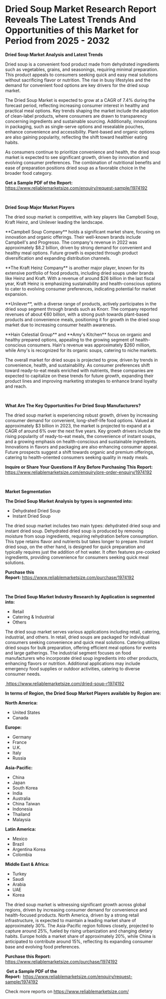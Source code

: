 <p><h1>Dried Soup Market Research Report Reveals The Latest Trends And Opportunities of this Market for Period from 2025 - 2032</h1></p><p><strong>Dried Soup Market Analysis and Latest Trends</strong></p>
<p><p>Dried soup is a convenient food product made from dehydrated ingredients such as vegetables, grains, and seasonings, requiring minimal preparation. This product appeals to consumers seeking quick and easy meal solutions without sacrificing flavor or nutrition. The rise in busy lifestyles and the demand for convenient food options are key drivers for the dried soup market.</p><p>The Dried Soup Market is expected to grow at a CAGR of 7.4% during the forecast period, reflecting increasing consumer interest in healthy and practical meal options. Key trends shaping the market include the adoption of clean-label products, where consumers are drawn to transparency concerning ingredients and sustainable sourcing. Additionally, innovations in packaging, such as single-serve options and resealable pouches, enhance convenience and accessibility. Plant-based and organic options are also gaining popularity, reflecting the shift toward healthier eating habits. </p><p>As consumers continue to prioritize convenience and health, the dried soup market is expected to see significant growth, driven by innovation and evolving consumer preferences. The combination of nutritional benefits and ease of preparation positions dried soup as a favorable choice in the broader food category.</p></p>
<p><strong>Get a Sample PDF of the Report:&nbsp;</strong> <a href="https://www.reliablemarketsize.com/enquiry/request-sample/1974192?utm_campaign=1991&utm_medium=2&utm_source=Github&utm_content=ia&utm_term=14022025&utm_id=dried-soup">https://www.reliablemarketsize.com/enquiry/request-sample/1974192</a></p>
<p>&nbsp;</p>
<p><strong>Dried Soup Major Market Players</strong></p>
<p><p>The dried soup market is competitive, with key players like Campbell Soup, Kraft Heinz, and Unilever leading the landscape. </p><p>**Campbell Soup Company** holds a significant market share, focusing on innovation and organic offerings. Their well-known brands include Campbell's and Progresso. The company's revenue in 2022 was approximately $8.2 billion, driven by strong demand for convenient and healthy meal options. Future growth is expected through product diversification and expanding distribution channels.</p><p>**The Kraft Heinz Company** is another major player, known for its extensive portfolio of food products, including dried soups under brands like Heinz and Kraft. With a revenue of around $26 billion in the last fiscal year, Kraft Heinz is emphasizing sustainability and health-conscious options to cater to evolving consumer preferences, indicating potential for market expansion.</p><p>**Unilever**, with a diverse range of products, actively participates in the dried soup segment through brands such as Knorr. The company reported revenues of about €60 billion, with a strong push towards plant-based products and convenience meals, positioning it for growth in the dried soup market due to increasing consumer health awareness.</p><p>**Hain Celestial Group** and **Amy's Kitchen** focus on organic and healthy prepared options, appealing to the growing segment of health-conscious consumers. Hain's revenue was approximately $260 million, while Amy's is recognized for its organic soups, catering to niche markets.</p><p>The overall market for dried soups is projected to grow, driven by trends in convenience, health, and sustainability. As consumer preferences shift toward ready-to-eat meals enriched with nutrients, these companies are expected to capitalize on these trends for future growth, expanding their product lines and improving marketing strategies to enhance brand loyalty and reach.</p></p>
<p>&nbsp;</p>
<p><strong>What Are The Key Opportunities For Dried Soup Manufacturers?</strong></p>
<p><p>The dried soup market is experiencing robust growth, driven by increasing consumer demand for convenient, long-shelf-life food options. Valued at approximately $3 billion in 2023, the market is projected to expand at a CAGR of around 6% over the next five years. Key growth drivers include the rising popularity of ready-to-eat meals, the convenience of instant soups, and a growing emphasis on health-conscious and sustainable ingredients. Innovations in flavors and packaging are also enhancing consumer appeal. Future prospects suggest a shift towards organic and premium offerings, catering to health-oriented consumers seeking quality in ready meals.</p></p>
<p><strong>Inquire or Share Your Questions If Any Before Purchasing This Report:</strong> <a href="https://www.reliablemarketsize.com/enquiry/pre-order-enquiry/1974192?utm_campaign=1991&utm_medium=2&utm_source=Github&utm_content=ia&utm_term=14022025&utm_id=dried-soup">https://www.reliablemarketsize.com/enquiry/pre-order-enquiry/1974192</a></p>
<p>&nbsp;</p>
<p><strong>Market Segmentation</strong></p>
<p><strong>The Dried Soup Market Analysis by types is segmented into:</strong></p>
<p><ul><li>Dehydrated Dried Soup</li><li>Instant Dried Soup</li></ul></p>
<p><p>The dried soup market includes two main types: dehydrated dried soup and instant dried soup. Dehydrated dried soup is produced by removing moisture from soup ingredients, requiring rehydration before consumption. This type retains flavor and nutrients but takes longer to prepare. Instant dried soup, on the other hand, is designed for quick preparation and typically requires just the addition of hot water. It often features pre-cooked ingredients, providing convenience for consumers seeking quick meal solutions.</p></p>
<p><strong>Purchase this Report:&nbsp;</strong><a href="https://www.reliablemarketsize.com/purchase/1974192?utm_campaign=1991&utm_medium=2&utm_source=Github&utm_content=ia&utm_term=14022025&utm_id=dried-soup">https://www.reliablemarketsize.com/purchase/1974192</a></p>
<p>&nbsp;</p>
<p><strong>The Dried Soup Market Industry Research by Application is segmented into:</strong></p>
<p><ul><li>Retail</li><li>Catering & Industrial</li><li>Others</li></ul></p>
<p><p>The dried soup market serves various applications including retail, catering, industrial, and others. In retail, dried soups are packaged for individual consumers seeking convenience and quick meal solutions. Catering utilizes dried soups for bulk preparation, offering efficient meal options for events and large gatherings. The industrial segment focuses on food manufacturers who incorporate dried soup ingredients into other products, enhancing flavors or nutrition. Additional applications may include emergency food supplies or outdoor activities, catering to diverse consumer needs.</p></p>
<p><a href="https://www.reliablemarketsize.com/dried-soup-r1974192?utm_campaign=1991&utm_medium=2&utm_source=Github&utm_content=ia&utm_term=14022025&utm_id=dried-soup">&nbsp;https://www.reliablemarketsize.com/dried-soup-r1974192</a></p>
<p><strong>In terms of Region, the Dried Soup Market Players available by Region are:</strong></p>
<p>
    <p> <strong> North America: </strong>
        <ul>
            <li>United States</li>
            <li>Canada</li>
        </ul>
        </p> 
    <p> <strong> Europe: </strong>
        <ul>
            <li>Germany</li>
            <li>France</li>
            <li>U.K.</li>
            <li>Italy</li>
            <li>Russia</li>
        </ul>
        </p> 
    <p> <strong> Asia-Pacific: </strong>
        <ul>
            <li>China</li>
            <li>Japan</li>
            <li>South Korea</li>
            <li>India</li>
            <li>Australia</li>
            <li>China Taiwan</li>
            <li>Indonesia</li>
            <li>Thailand</li>
            <li>Malaysia</li>
        </ul>
        </p> 
    <p> <strong> Latin America: </strong>
        <ul>
            <li>Mexico</li>
            <li>Brazil</li>
            <li>Argentina Korea</li>
            <li>Colombia</li>
        </ul>
        </p> 
    <p> <strong> Middle East & Africa: </strong>
        <ul>
            <li>Turkey</li>
            <li>Saudi</li>
            <li>Arabia</li>
            <li>UAE</li>
            <li>Korea</li>
        </ul>
    </p>
    </p>
<p><p>The dried soup market is witnessing significant growth across global regions, driven by increasing consumer demand for convenience and health-focused products. North America, driven by a strong retail infrastructure, is expected to maintain a leading market share of approximately 30%. The Asia-Pacific region follows closely, projected to capture around 25%, fueled by rising urbanization and changing dietary habits. Europe holds a market share of approximately 20%, while China is anticipated to contribute around 15%, reflecting its expanding consumer base and evolving food preferences.</p></p>
<p><strong>Purchase this Report: </strong><a href="https://www.reliablemarketsize.com/purchase/1974192?utm_campaign=1991&utm_medium=2&utm_source=Github&utm_content=ia&utm_term=14022025&utm_id=dried-soup">https://www.reliablemarketsize.com/purchase/1974192</a></p>
<p>&nbsp;<strong>Get a Sample PDF of the Report:&nbsp;&nbsp;</strong><a href="https://www.reliablemarketsize.com/enquiry/request-sample/1974192?utm_campaign=1991&utm_medium=2&utm_source=Github&utm_content=ia&utm_term=14022025&utm_id=dried-soup">https://www.reliablemarketsize.com/enquiry/request-sample/1974192</a></p>
<p><strong></strong></p>
<p>Check more reports on <a href="https://www.reliablemarketsize.com/?utm_campaign=1991&utm_medium=2&utm_source=Github&utm_content=ia&utm_term=14022025&utm_id=dried-soup">https://www.reliablemarketsize.com/</a></p>